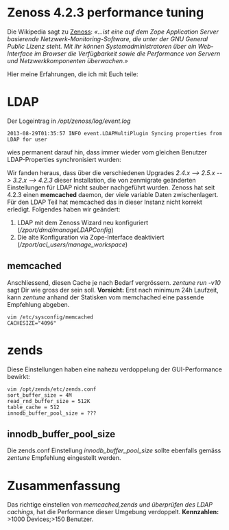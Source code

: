 # Zenoss 4.2.3 performance tuning

Die Wikipedia sagt zu [Zenoss](http://de.wikipedia.org/wiki/Zenoss):
*«...ist eine auf dem Zope Application Server basierende
Netzwerk-Monitoring-Software, die unter der GNU General Public Lizenz
steht. Mit ihr können Systemadministratoren über ein Web-Interface im
Browser die Verfügbarkeit sowie die Performance von Servern und
Netzwerkkomponenten überwachen.»*

Hier meine Erfahrungen, die ich mit Euch teile:

# LDAP

Der Logeintrag in */opt/zenoss/log/event.log*

    2013-08-29T01:35:57 INFO event.LDAPMultiPlugin Syncing properties from LDAP for user

wies permanent darauf hin, dass immer wieder vom gleichen Benutzer
LDAP-Properties synchronisiert wurden:

Wir fanden heraus, dass über die verschiedenen Upgrades *2.4.x --\>
2.5.x --\> 3.2.x --\> 4.2.3* dieser Installation, die von zenmigrate
geänderten Einstellungen für LDAP nicht sauber nachgeführt wurden.
Zenoss hat seit 4.2.3 einen **memcached** daemon, der viele variable
Daten zwischenlagert. Für den LDAP Teil hat memcached das in dieser
Instanz nicht korrekt erledigt. Folgendes haben wir geändert:

1.  LDAP mit dem Zenoss Wizard neu konfiguriert
    (*/zport/dmd/manageLDAPConfig*)
2.  Die alte Konfiguration via Zope-Interface deaktiviert
    (*/zport/acl\_users/manage\_workspace*)

## memcached

Anschliessend, diesen Cache je nach Bedarf vergrössern. *zentune run
-v10* sagt Dir wie gross der sein soll. **Vorsicht:** Erst nach minimum
24h Laufzeit, kann *zentune* anhand der Statisken vom memchached eine
passende Empfehlung abgeben.

    vim /etc/sysconfig/memcached 
    CACHESIZE="4096"

# zends

Diese Einstellungen haben eine nahezu verdoppelung der GUI-Performance
bewirkt:

    vim /opt/zends/etc/zends.conf 
    sort_buffer_size = 4M
    read_rnd_buffer_size = 512K
    table_cache = 512
    innodb_buffer_pool_size = ???

## innodb\_buffer\_pool\_size

Die zends.conf Einstellung *innodb\_buffer\_pool\_size* sollte ebenfalls
gemäss *zentune* Empfehlung eingestellt werden.

# Zusammenfassung

Das richtige einstellen von *memcached,zends und überprüfen des LDAP
cachings*, hat die Performance dieser Umgebung verdoppelt.
**Kennzahlen:** \>1000 Devices;\>150 Benutzer.

